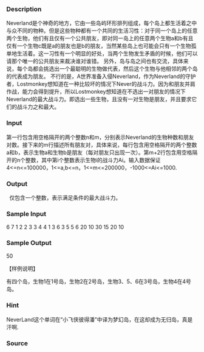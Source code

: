 
### Description

Neverland是个神奇的地方，它由一些岛屿环形排列组成，每个岛上都生活着之中与众不同的物种。但是这些物种都有一个共同的生活习性：对于同一个岛上的任意两个生物，他们有且仅有一个公共朋友，即对同一岛上的任意两个生物a和b有且仅有一个生物c既是a的朋友也是b的朋友，当然某些岛上也可能会只有一个生物孤单地生活着。这一习性有一个明显的好处，当两个生物发生矛盾的时候，他们可以请那个唯一的公共朋友来裁决谁对谁错。
另外，岛与岛之间也有交流，具体来说，每个岛都会挑选出一个最聪明的生物做代表，然后这个生物与他相邻的两个岛的代表成为朋友。
不行的是，A世界准备入侵Neverland，作为Neverland的守护者，Lostmonkey想知道在一种比较坏的情况下Never的战斗力。因为和朋友并肩作战，能力会得到提升，所以Lostmonkey想知道在不选出一对朋友的情况下Neverland的最大战斗力。即选出一些生物，且没有一对生物是朋友，并且要求它们的战斗力之和最大。

### Input
第一行包含用空格隔开的两个整数n和m，分别表示Neverland的生物种数和朋友对数。接下来的m行描述所有朋友对，具体来说，每行包含用空格隔开的两个整数a和b，表示生物a和生物b是朋友（每对朋友只出现一次）。第m+2行包含用空格隔开的n个整数，其中第i个整数表示生物i的战斗力Ai。输入数据保证4<=n<=100000，1<=a,b<=n，1<=m<=200000，-1000<=Ai<=1000.

### Output
 
仅包含一个整数，表示满足条件的最大战斗力。

### Sample Input


6 7
1 2
2 3
3 4
4 1
3 6
3 5
5 6
20 10 30 15 20 10


### Sample Output

50

【样例说明】

有四个岛，生物1在1号岛，生物2在2号岛，生物3、5、6在3号岛，生物4在4号岛。

### Hint
NeverLand这个单词在“小飞侠彼得潘”中译为梦幻岛，在这却成为无归岛，真是汗啊.
### Source
